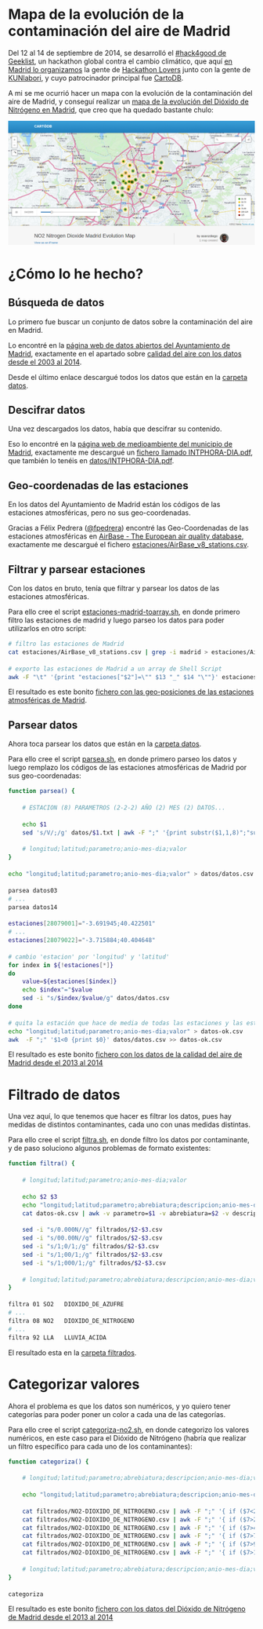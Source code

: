 # Mapa de la evolución de la contaminación del aire de Madrid

Del 12 al 14 de septiembre de 2014, se desarrolló el [#hack4good de Geeklist](https://geekli.st/hackathon/hack4good-06/), un hackathon global contra el cambio climático, que aquí [en Madrid lo organizamos](http://www.meetup.com/Hackathon-Lovers/events/201739262/) la gente de [Hackathon Lovers](http://hackathonlovers.com/) junto con la gente de [KUNlabori](http://www.kunlabori.es/), y cuyo patrocinador principal fue [CartoDB](http://cartodb.com/).

A mi se me ocurrió hacer un mapa con la evolución de la contaminación del aire de Madrid, y conseguí realizar un [mapa de la evolución del Dióxido de Nitrógeno en Madrid](https://asanzdiego.cartodb.com/viz/d79daa7c-3c19-11e4-8081-0edbca4b5057/), que creo que ha quedado bastante chulo:

![Mapa de la evolución del Dióxido de Nitrógeno en Madrid](./img/cartodb-00-visualizacion.png)

# ¿Cómo lo he hecho?

## Búsqueda de datos

Lo primero fue buscar un conjunto de datos sobre la contaminación del aire en Madrid.

Lo encontré en la [página web de datos abiertos del Ayuntamiento de Madrid](http://datos.madrid.es/), exactamente en el apartado sobre [calidad del aire con los datos desde el 2003 al 2014](http://datos.madrid.es/portal/site/egob/menuitem.c05c1f754a33a9fbe4b2e4b284f1a5a0/?vgnextoid=aecb88a7e2b73410VgnVCM2000000c205a0aRCRD&vgnextchannel=374512b9ace9f310VgnVCM100000171f5a0aRCRD).

Desde el último enlace descargué todos los datos que están en la [carpeta datos](https://github.com/asanzdiego/mapa-evolucion-contaminacion-aire-madrid/tree/master/datos).

## Descifrar datos

Una vez descargados los datos, había que descifrar su contenido.

Eso lo encontré en la [página web de medioambiente del municipio de Madrid](http://www.mambiente.munimadrid.es/), exactamente me descargué un [fichero llamado INTPHORA-DIA.pdf](http://www.mambiente.munimadrid.es/opencms/export/sites/default/calaire/Anexos/INTPHORA-DIA.pdf), que también lo tenéis en [datos/INTPHORA-DIA.pdf](https://github.com/asanzdiego/mapa-evolucion-contaminacion-aire-madrid/raw/master/datos/INTPHORA-DIA.pdf).

## Geo-coordenadas de las estaciones

En los datos del Ayuntamiento de Madrid están los códigos de las estaciones atmosféricas, pero no sus geo-coordenadas.

Gracias a Félix Pedrera ([@fpedrera](https://twitter.com/fpedrera)) encontré las Geo-Coordenadas de las estaciones atmosféricas en [AirBase - The European air quality database](http://www.eea.europa.eu/data-and-maps/data/airbase-the-european-air-quality-database-8), exactamente me descargué el fichero [estaciones/AirBase_v8_stations.csv](https://github.com/asanzdiego/mapa-evolucion-contaminacion-aire-madrid/raw/master/estaciones/AirBase_v8_stations.csv).

## Filtrar y parsear estaciones

Con los datos en bruto, tenía que filtrar y parsear los datos de las estaciones atmosféricas.

Para ello cree el script [estaciones-madrid-toarray.sh](https://github.com/asanzdiego/mapa-evolucion-contaminacion-aire-madrid/blob/master/estaciones-madrid-toarray.sh), en donde primero filtro las estaciones de madrid y luego parseo los datos para poder utilizarlos en otro script:

~~~Bash
# filtro las estaciones de Madrid
cat estaciones/AirBase_v8_stations.csv | grep -i madrid > estaciones/AirBase_v8_stations.madrid.csv

# exporto las estaciones de Madrid a un array de Shell Script
awk -F "\t" '{print "estaciones["$2"]=\"" $13 "_" $14 "\""}' estaciones/AirBase_v8_stations.madrid.csv > estaciones/estaciones-madrid-toarray.txt
~~~

El resultado es este bonito [fichero con las geo-posiciones de las estaciones atmosféricas de Madrid](https://github.com/asanzdiego/mapa-evolucion-contaminacion-aire-madrid/blob/master/estaciones/estaciones-madrid-toarray.txt).

## Parsear datos

Ahora toca parsear los datos que están en la [carpeta datos](https://github.com/asanzdiego/mapa-evolucion-contaminacion-aire-madrid/tree/master/datos).

Para ello cree el script [parsea.sh](https://github.com/asanzdiego/mapa-evolucion-contaminacion-aire-madrid/blob/master/parsea.sh), en donde primero parseo los datos y luego remplazo los códigos de las estaciones atmosféricas de Madrid por sus geo-coordenadas:

~~~Bash
function parsea() {

    # ESTACION (8) PARAMETROS (2-2-2) AÑO (2) MES (2) DATOS...

    echo $1
    sed 's/V/;/g' datos/$1.txt | awk -F ";" '{print substr($1,1,8)";"substr($1,9,2)";20"substr($1,15,2)"-"substr($1,17,2)"-01;"$2}' >> datos/datos.csv

    # longitud;latitud;parametro;anio-mes-dia;valor
}

echo "longitud;latitud;parametro;anio-mes-dia;valor" > datos/datos.csv

parsea datos03
# ...
parsea datos14

estaciones[28079001]="-3.691945;40.422501"
# ...
estaciones[28079022]="-3.715884;40.404648"

# cambio 'estacion' por 'longitud' y 'latitud'
for index in ${!estaciones[*]}
do
    value=${estaciones[$index]}
    echo $index"="$value
    sed -i "s/$index/$value/g" datos/datos.csv
done

# quita la estación que hace de media de todas las estaciones y las estaciones sin geoposición
echo "longitud;latitud;parametro;anio-mes-dia;valor" > datos-ok.csv
awk  -F ";" '$1<0 {print $0}' datos/datos.csv >> datos-ok.csv
~~~

El resultado es este bonito [fichero con los datos de la calidad del aire de Madrid desde el 2013 al 2014](https://github.com/asanzdiego/mapa-evolucion-contaminacion-aire-madrid/raw/master/datos-ok.csv)

# Filtrado de datos

Una vez aquí, lo que tenemos que hacer es filtrar los datos, pues hay medidas de distintos contaminantes, cada uno con unas medidas distintas.

Para ello cree el script [filtra.sh](https://github.com/asanzdiego/mapa-evolucion-contaminacion-aire-madrid/blob/master/filtra.sh), en donde filtro los datos por contaminante, y de paso soluciono algunos problemas de formato existentes:

~~~Bash
function filtra() {

    # longitud;latitud;parametro;anio-mes-dia;valor

    echo $2 $3
    echo "longitud;latitud;parametro;abrebiatura;descripcion;anio-mes-dia;valor;categoria" > filtrados/$2-$3.csv
    cat datos-ok.csv | awk -v parametro=$1 -v abrebiatura=$2 -v descripcion=$3 -F ";" '{ if ($3==parametro) { print $1 ";" $2 ";" $3 ";" abrebiatura ";" descripcion ";" $4 ";" $5 } }' >> filtrados/$2-$3.csv

    sed -i "s/0.000N//g" filtrados/$2-$3.csv
    sed -i "s/00.00N//g" filtrados/$2-$3.csv
    sed -i "s/1;0/1;/g" filtrados/$2-$3.csv
    sed -i "s/1;00/1;/g" filtrados/$2-$3.csv
    sed -i "s/1;000/1;/g" filtrados/$2-$3.csv

    # longitud;latitud;parametro;abrebiatura;descripcion;anio-mes-dia;valor
}

filtra 01 SO2   DIOXIDO_DE_AZUFRE
# ...
filtra 08 NO2   DIOXIDO_DE_NITROGENO
# ...
filtra 92 LLA   LLUVIA_ACIDA
~~~

El resultado esta en la [carpeta filtrados](https://github.com/asanzdiego/mapa-evolucion-contaminacion-aire-madrid/tree/master/filtrados).

# Categorizar valores

Ahora el problema es que los datos son numéricos, y yo quiero tener categorías para poder poner un color a cada una de las categorías.

Para ello cree el script [categoriza-no2.sh](https://github.com/asanzdiego/mapa-evolucion-contaminacion-aire-madrid/blob/master/categoriza-no2.sh), en donde categorizo los valores numéricos, en este caso para el Dióxido de Nitrógeno (habría que realizar un filtro específico para cada uno de los contaminantes):

~~~Bash
function categoriza() {

    # longitud;latitud;parametro;abrebiatura;descripcion;anio-mes-dia;valor

    echo "longitud;latitud;parametro;abrebiatura;descripcion;anio-mes-dia;valor;categoria" > NO2-Nitrogen-Dioxide-Madrid-Evolution.csv

    cat filtrados/NO2-DIOXIDO_DE_NITROGENO.csv | awk -F ";" '{ if ($7<25) { print $0 ";24" } }' >> NO2-Nitrogen-Dioxide-Madrid-Evolution.csv
    cat filtrados/NO2-DIOXIDO_DE_NITROGENO.csv | awk -F ";" '{ if ($7>24 && $7<50) { print $0 ";25-49" } }' >> NO2-Nitrogen-Dioxide-Madrid-Evolution.csv
    cat filtrados/NO2-DIOXIDO_DE_NITROGENO.csv | awk -F ";" '{ if ($7>49 && $7<75) { print $0 ";50-74" } }' >> NO2-Nitrogen-Dioxide-Madrid-Evolution.csv
    cat filtrados/NO2-DIOXIDO_DE_NITROGENO.csv | awk -F ";" '{ if ($7>74 && $7<100) { print $0 ";75-99" } }' >> NO2-Nitrogen-Dioxide-Madrid-Evolution.csv
    cat filtrados/NO2-DIOXIDO_DE_NITROGENO.csv | awk -F ";" '{ if ($7>99 && $7<125) { print $0 ";100-124" } }' >> NO2-Nitrogen-Dioxide-Madrid-Evolution.csv
    cat filtrados/NO2-DIOXIDO_DE_NITROGENO.csv | awk -F ";" '{ if ($7>124 && $7<150) { print $0 ";125" } }' >> NO2-Nitrogen-Dioxide-Madrid-Evolution.csv

    # longitud;latitud;parametro;abrebiatura;descripcion;anio-mes-dia;valor;categoria
}

categoriza
~~~

El resultado es este bonito [fichero con los datos del Dióxido de Nitrógeno de Madrid desde el 2013 al 2014](https://github.com/asanzdiego/mapa-evolucion-contaminacion-aire-madrid/blob/master/NO2-Nitrogen-Dioxide-Madrid-Evolution.csv)
